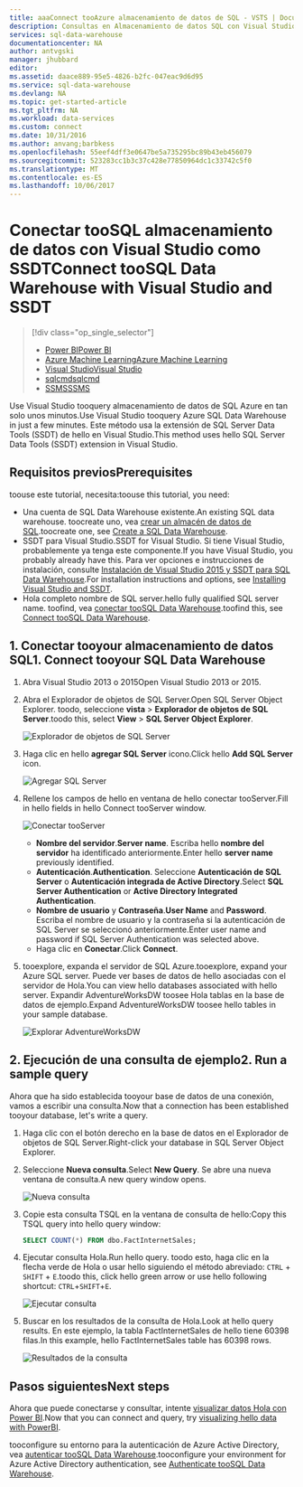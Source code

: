 ```yaml
---
title: aaaConnect tooAzure almacenamiento de datos de SQL - VSTS | Documentos de Microsoft
description: Consultas en Almacenamiento de datos SQL con Visual Studio.
services: sql-data-warehouse
documentationcenter: NA
author: antvgski
manager: jhubbard
editor: 
ms.assetid: daace889-95e5-4826-b2fc-047eac9d6d95
ms.service: sql-data-warehouse
ms.devlang: NA
ms.topic: get-started-article
ms.tgt_pltfrm: NA
ms.workload: data-services
ms.custom: connect
ms.date: 10/31/2016
ms.author: anvang;barbkess
ms.openlocfilehash: 55eef4dff3e0647be5a735295bc89b43eb456079
ms.sourcegitcommit: 523283cc1b3c37c428e77850964dc1c33742c5f0
ms.translationtype: MT
ms.contentlocale: es-ES
ms.lasthandoff: 10/06/2017
---
```

# <a name="connect-toosql-data-warehouse-with-visual-studio-and-ssdt"></a><span data-ttu-id="41a82-103">Conectar tooSQL almacenamiento de datos con Visual Studio como SSDT</span><span class="sxs-lookup"><span data-stu-id="41a82-103">Connect tooSQL Data Warehouse with Visual Studio and SSDT</span></span>
> [!div class="op_single_selector"]
> * [<span data-ttu-id="41a82-104">Power BI</span><span class="sxs-lookup"><span data-stu-id="41a82-104">Power BI</span></span>](sql-data-warehouse-get-started-visualize-with-power-bi.md)
> * [<span data-ttu-id="41a82-105">Azure Machine Learning</span><span class="sxs-lookup"><span data-stu-id="41a82-105">Azure Machine Learning</span></span>](sql-data-warehouse-get-started-analyze-with-azure-machine-learning.md)
> * [<span data-ttu-id="41a82-106">Visual Studio</span><span class="sxs-lookup"><span data-stu-id="41a82-106">Visual Studio</span></span>](sql-data-warehouse-query-visual-studio.md)
> * [<span data-ttu-id="41a82-107">sqlcmd</span><span class="sxs-lookup"><span data-stu-id="41a82-107">sqlcmd</span></span>](sql-data-warehouse-get-started-connect-sqlcmd.md) 
> * [<span data-ttu-id="41a82-108">SSMS</span><span class="sxs-lookup"><span data-stu-id="41a82-108">SSMS</span></span>](sql-data-warehouse-query-ssms.md)
> 
> 

<span data-ttu-id="41a82-109">Use Visual Studio tooquery almacenamiento de datos de SQL Azure en tan solo unos minutos.</span><span class="sxs-lookup"><span data-stu-id="41a82-109">Use Visual Studio tooquery Azure SQL Data Warehouse in just a few minutes.</span></span> <span data-ttu-id="41a82-110">Este método usa la extensión de SQL Server Data Tools (SSDT) de hello en Visual Studio.</span><span class="sxs-lookup"><span data-stu-id="41a82-110">This method uses hello SQL Server Data Tools (SSDT) extension in Visual Studio.</span></span> 

## <a name="prerequisites"></a><span data-ttu-id="41a82-111">Requisitos previos</span><span class="sxs-lookup"><span data-stu-id="41a82-111">Prerequisites</span></span>
<span data-ttu-id="41a82-112">toouse este tutorial, necesita:</span><span class="sxs-lookup"><span data-stu-id="41a82-112">toouse this tutorial, you need:</span></span>

* <span data-ttu-id="41a82-113">Una cuenta de SQL Data Warehouse existente.</span><span class="sxs-lookup"><span data-stu-id="41a82-113">An existing SQL data warehouse.</span></span> <span data-ttu-id="41a82-114">toocreate uno, vea [crear un almacén de datos de SQL][Create a SQL Data Warehouse].</span><span class="sxs-lookup"><span data-stu-id="41a82-114">toocreate one, see [Create a SQL Data Warehouse][Create a SQL Data Warehouse].</span></span>
* <span data-ttu-id="41a82-115">SSDT para Visual Studio.</span><span class="sxs-lookup"><span data-stu-id="41a82-115">SSDT for Visual Studio.</span></span> <span data-ttu-id="41a82-116">Si tiene Visual Studio, probablemente ya tenga este componente.</span><span class="sxs-lookup"><span data-stu-id="41a82-116">If you have Visual Studio, you probably already have this.</span></span> <span data-ttu-id="41a82-117">Para ver opciones e instrucciones de instalación, consulte [Instalación de Visual Studio 2015 y SSDT para SQL Data Warehouse][Installing Visual Studio and SSDT].</span><span class="sxs-lookup"><span data-stu-id="41a82-117">For installation instructions and options, see [Installing Visual Studio and SSDT][Installing Visual Studio and SSDT].</span></span>
* <span data-ttu-id="41a82-118">Hola completo nombre de SQL server.</span><span class="sxs-lookup"><span data-stu-id="41a82-118">hello fully qualified SQL server name.</span></span> <span data-ttu-id="41a82-119">toofind, vea [conectar tooSQL Data Warehouse][Connect tooSQL Data Warehouse].</span><span class="sxs-lookup"><span data-stu-id="41a82-119">toofind this, see [Connect tooSQL Data Warehouse][Connect tooSQL Data Warehouse].</span></span>

## <a name="1-connect-tooyour-sql-data-warehouse"></a><span data-ttu-id="41a82-120">1. Conectar tooyour almacenamiento de datos SQL</span><span class="sxs-lookup"><span data-stu-id="41a82-120">1. Connect tooyour SQL Data Warehouse</span></span>
1. <span data-ttu-id="41a82-121">Abra Visual Studio 2013 o 2015</span><span class="sxs-lookup"><span data-stu-id="41a82-121">Open Visual Studio 2013 or 2015.</span></span>
2. <span data-ttu-id="41a82-122">Abra el Explorador de objetos de SQL Server.</span><span class="sxs-lookup"><span data-stu-id="41a82-122">Open SQL Server Object Explorer.</span></span> <span data-ttu-id="41a82-123">toodo, seleccione **vista** > **Explorador de objetos de SQL Server**.</span><span class="sxs-lookup"><span data-stu-id="41a82-123">toodo this, select **View** > **SQL Server Object Explorer**.</span></span>
   
    ![Explorador de objetos de SQL Server][1]
3. <span data-ttu-id="41a82-125">Haga clic en hello **agregar SQL Server** icono.</span><span class="sxs-lookup"><span data-stu-id="41a82-125">Click hello **Add SQL Server** icon.</span></span>
   
    ![Agregar SQL Server][2]
4. <span data-ttu-id="41a82-127">Rellene los campos de hello en ventana de hello conectar tooServer.</span><span class="sxs-lookup"><span data-stu-id="41a82-127">Fill in hello fields in hello Connect tooServer window.</span></span>
   
    ![Conectar tooServer][3]
   
   * <span data-ttu-id="41a82-129">**Nombre del servidor**.</span><span class="sxs-lookup"><span data-stu-id="41a82-129">**Server name**.</span></span> <span data-ttu-id="41a82-130">Escriba hello **nombre del servidor** ha identificado anteriormente.</span><span class="sxs-lookup"><span data-stu-id="41a82-130">Enter hello **server name** previously identified.</span></span>
   * <span data-ttu-id="41a82-131">**Autenticación**.</span><span class="sxs-lookup"><span data-stu-id="41a82-131">**Authentication**.</span></span> <span data-ttu-id="41a82-132">Seleccione **Autenticación de SQL Server** o **Autenticación integrada de Active Directory**.</span><span class="sxs-lookup"><span data-stu-id="41a82-132">Select **SQL Server Authentication** or **Active Directory Integrated Authentication**.</span></span>
   * <span data-ttu-id="41a82-133">**Nombre de usuario** y **Contraseña**.</span><span class="sxs-lookup"><span data-stu-id="41a82-133">**User Name** and **Password**.</span></span> <span data-ttu-id="41a82-134">Escriba el nombre de usuario y la contraseña si la autenticación de SQL Server se seleccionó anteriormente.</span><span class="sxs-lookup"><span data-stu-id="41a82-134">Enter user name and password if SQL Server Authentication was selected above.</span></span>
   * <span data-ttu-id="41a82-135">Haga clic en **Conectar**.</span><span class="sxs-lookup"><span data-stu-id="41a82-135">Click **Connect**.</span></span>
5. <span data-ttu-id="41a82-136">tooexplore, expanda el servidor de SQL Azure.</span><span class="sxs-lookup"><span data-stu-id="41a82-136">tooexplore, expand your Azure SQL server.</span></span> <span data-ttu-id="41a82-137">Puede ver bases de datos de hello asociadas con el servidor de Hola.</span><span class="sxs-lookup"><span data-stu-id="41a82-137">You can view hello databases associated with hello server.</span></span> <span data-ttu-id="41a82-138">Expandir AdventureWorksDW toosee Hola tablas en la base de datos de ejemplo.</span><span class="sxs-lookup"><span data-stu-id="41a82-138">Expand AdventureWorksDW toosee hello tables in your sample database.</span></span>
   
    ![Explorar AdventureWorksDW][4]

## <a name="2-run-a-sample-query"></a><span data-ttu-id="41a82-140">2. Ejecución de una consulta de ejemplo</span><span class="sxs-lookup"><span data-stu-id="41a82-140">2. Run a sample query</span></span>
<span data-ttu-id="41a82-141">Ahora que ha sido establecida tooyour base de datos de una conexión, vamos a escribir una consulta.</span><span class="sxs-lookup"><span data-stu-id="41a82-141">Now that a connection has been established tooyour database, let's write a query.</span></span>

1. <span data-ttu-id="41a82-142">Haga clic con el botón derecho en la base de datos en el Explorador de objetos de SQL Server.</span><span class="sxs-lookup"><span data-stu-id="41a82-142">Right-click your database in SQL Server Object Explorer.</span></span>
2. <span data-ttu-id="41a82-143">Seleccione **Nueva consulta**.</span><span class="sxs-lookup"><span data-stu-id="41a82-143">Select **New Query**.</span></span> <span data-ttu-id="41a82-144">Se abre una nueva ventana de consulta.</span><span class="sxs-lookup"><span data-stu-id="41a82-144">A new query window opens.</span></span>
   
    ![Nueva consulta][5]
3. <span data-ttu-id="41a82-146">Copie esta consulta TSQL en la ventana de consulta de hello:</span><span class="sxs-lookup"><span data-stu-id="41a82-146">Copy this TSQL query into hello query window:</span></span>
   
    ```sql
    SELECT COUNT(*) FROM dbo.FactInternetSales;
    ```
4. <span data-ttu-id="41a82-147">Ejecutar consulta Hola.</span><span class="sxs-lookup"><span data-stu-id="41a82-147">Run hello query.</span></span> <span data-ttu-id="41a82-148">toodo esto, haga clic en la flecha verde de Hola o usar hello siguiendo el método abreviado: `CTRL` + `SHIFT` + `E`.</span><span class="sxs-lookup"><span data-stu-id="41a82-148">toodo this, click hello green arrow or use hello following shortcut: `CTRL`+`SHIFT`+`E`.</span></span>
   
    ![Ejecutar consulta][6]
5. <span data-ttu-id="41a82-150">Buscar en los resultados de la consulta de Hola.</span><span class="sxs-lookup"><span data-stu-id="41a82-150">Look at hello query results.</span></span> <span data-ttu-id="41a82-151">En este ejemplo, la tabla FactInternetSales de hello tiene 60398 filas.</span><span class="sxs-lookup"><span data-stu-id="41a82-151">In this example, hello FactInternetSales table has 60398 rows.</span></span>
   
    ![Resultados de la consulta][7]

## <a name="next-steps"></a><span data-ttu-id="41a82-153">Pasos siguientes</span><span class="sxs-lookup"><span data-stu-id="41a82-153">Next steps</span></span>
<span data-ttu-id="41a82-154">Ahora que puede conectarse y consultar, intente [visualizar datos Hola con Power BI][visualizing hello data with PowerBI].</span><span class="sxs-lookup"><span data-stu-id="41a82-154">Now that you can connect and query, try [visualizing hello data with PowerBI][visualizing hello data with PowerBI].</span></span>

<span data-ttu-id="41a82-155">tooconfigure su entorno para la autenticación de Azure Active Directory, vea [autenticar tooSQL Data Warehouse][Authenticate tooSQL Data Warehouse].</span><span class="sxs-lookup"><span data-stu-id="41a82-155">tooconfigure your environment for Azure Active Directory authentication, see [Authenticate tooSQL Data Warehouse][Authenticate tooSQL Data Warehouse].</span></span>

<!--Arcticles-->
[Connect tooSQL Data Warehouse]: sql-data-warehouse-connect-overview.md
[Create a SQL Data Warehouse]: sql-data-warehouse-get-started-provision.md
[Installing Visual Studio and SSDT]: sql-data-warehouse-install-visual-studio.md
[Authenticate tooSQL Data Warehouse]: sql-data-warehouse-authentication.md
[visualizing hello data with PowerBI]: sql-data-warehouse-get-started-visualize-with-power-bi.md  

<!--Other-->
[Azure portal]: https://portal.azure.com

<!--Image references-->

[1]: media/sql-data-warehouse-query-visual-studio/open-ssdt.png
[2]: media/sql-data-warehouse-query-visual-studio/add-server.png
[3]: media/sql-data-warehouse-query-visual-studio/connection-dialog.png
[4]: media/sql-data-warehouse-query-visual-studio/explore-sample.png
[5]: media/sql-data-warehouse-query-visual-studio/new-query2.png
[6]: media/sql-data-warehouse-query-visual-studio/run-query.png
[7]: media/sql-data-warehouse-query-visual-studio/query-results.png
